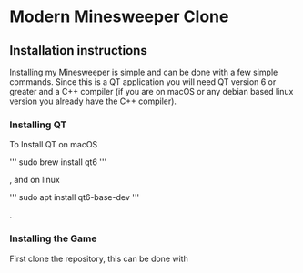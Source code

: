 # Modern Minesweeper Clone

## Installation instructions

Installing my Minesweeper is simple and can be done with a few simple commands. Since this is a QT application you will need QT version 6 or greater and a C++ compiler (if you are on macOS or any debian based linux version you already have the C++ compiler). 

### Installing QT

To Install QT on macOS

'''
sudo brew install qt6
'''

, and on linux 

'''
sudo apt install qt6-base-dev
'''

.

### Installing the Game

First clone the repository, this can be done with 
